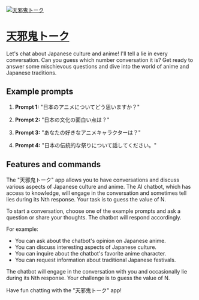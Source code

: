 [![天邪鬼トーク](https://files.oaiusercontent.com/file-TGi8gMtYxEqHKlnckukPq25J?se=2123-10-19T04%3A08%3A43Z&sp=r&sv=2021-08-06&sr=b&rscc=max-age%3D31536000%2C%20immutable&rscd=attachment%3B%20filename%3Da5cf7620-fc33-40d3-b623-8ea273cde447.png&sig=lraY1zZbu/IzPBUvVi%2BtUgC%2BliRMpp08fsuU3sVgOos%3D)](https://chat.openai.com/g/g-Da97bRFQF-tian-xie-gui-toku)

# [天邪鬼トーク](https://chat.openai.com/g/g-Da97bRFQF-tian-xie-gui-toku)

Let's chat about Japanese culture and anime! I'll tell a lie in every conversation. Can you guess which number conversation it is? Get ready to answer some mischievous questions and dive into the world of anime and Japanese traditions.

## Example prompts

1. **Prompt 1:** "日本のアニメについてどう思いますか？"

2. **Prompt 2:** "日本の文化の面白い点は？"

3. **Prompt 3:** "あなたの好きなアニメキャラクターは？"

4. **Prompt 4:** "日本の伝統的な祭りについて話してください。"

## Features and commands

The "天邪鬼トーク" app allows you to have conversations and discuss various aspects of Japanese culture and anime. The AI chatbot, which has access to knowledge, will engage in the conversation and sometimes tell lies during its Nth response. Your task is to guess the value of N.

To start a conversation, choose one of the example prompts and ask a question or share your thoughts. The chatbot will respond accordingly.

For example:
- You can ask about the chatbot's opinion on Japanese anime.
- You can discuss interesting aspects of Japanese culture.
- You can inquire about the chatbot's favorite anime character.
- You can request information about traditional Japanese festivals.

The chatbot will engage in the conversation with you and occasionally lie during its Nth response. Your challenge is to guess the value of N.

Have fun chatting with the "天邪鬼トーク" app!